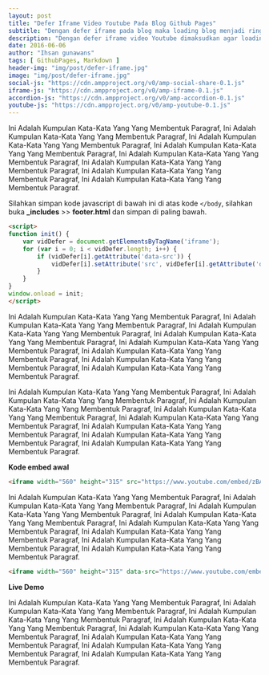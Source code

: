 ```yaml
---
layout: post
title: "Defer Iframe Video Youtube Pada Blog Github Pages"
subtitle: "Dengan defer iframe pada blog maka loading blog menjadi ringan."
description: "Dengan defer iframe video Youtube dimaksudkan agar loading iframe tidak mengganggu loading blog."
date: 2016-06-06
author: "Ihsan gunawans"
tags: [ GithubPages, Markdown ]
header-img: "img/post/defer-iframe.jpg"
image: "img/post/defer-iframe.jpg"
social-js: "https://cdn.ampproject.org/v0/amp-social-share-0.1.js"
iframe-js: "https://cdn.ampproject.org/v0/amp-iframe-0.1.js"
accordion-js: "https://cdn.ampproject.org/v0/amp-accordion-0.1.js"
youtube-js: "https://cdn.ampproject.org/v0/amp-youtube-0.1.js"
---
```


Ini Adalah Kumpulan Kata-Kata Yang Yang Membentuk Paragraf, Ini Adalah Kumpulan Kata-Kata Yang Yang Membentuk Paragraf, Ini Adalah Kumpulan Kata-Kata Yang Yang Membentuk Paragraf, Ini Adalah Kumpulan Kata-Kata Yang Yang Membentuk Paragraf, Ini Adalah Kumpulan Kata-Kata Yang Yang Membentuk Paragraf, Ini Adalah Kumpulan Kata-Kata Yang Yang Membentuk Paragraf, Ini Adalah Kumpulan Kata-Kata Yang Yang Membentuk Paragraf, Ini Adalah Kumpulan Kata-Kata Yang Yang Membentuk Paragraf.

Silahkan simpan kode javascript di bawah ini di atas kode `</body`, silahkan buka **_includes** >> **footer.html** dan simpan di paling bawah.

```html
<script>
function init() {
    var vidDefer = document.getElementsByTagName('iframe');
    for (var i = 0; i < vidDefer.length; i++) {
        if (vidDefer[i].getAttribute('data-src')) {
            vidDefer[i].setAttribute('src', vidDefer[i].getAttribute('data-src'));
        }
    }
}
window.onload = init;
</script>
```
Ini Adalah Kumpulan Kata-Kata Yang Yang Membentuk Paragraf, Ini Adalah Kumpulan Kata-Kata Yang Yang Membentuk Paragraf, Ini Adalah Kumpulan Kata-Kata Yang Yang Membentuk Paragraf, Ini Adalah Kumpulan Kata-Kata Yang Yang Membentuk Paragraf, Ini Adalah Kumpulan Kata-Kata Yang Yang Membentuk Paragraf, Ini Adalah Kumpulan Kata-Kata Yang Yang Membentuk Paragraf, Ini Adalah Kumpulan Kata-Kata Yang Yang Membentuk Paragraf, Ini Adalah Kumpulan Kata-Kata Yang Yang Membentuk Paragraf.

Ini Adalah Kumpulan Kata-Kata Yang Yang Membentuk Paragraf, Ini Adalah Kumpulan Kata-Kata Yang Yang Membentuk Paragraf, Ini Adalah Kumpulan Kata-Kata Yang Yang Membentuk Paragraf, Ini Adalah Kumpulan Kata-Kata Yang Yang Membentuk Paragraf, Ini Adalah Kumpulan Kata-Kata Yang Yang Membentuk Paragraf, Ini Adalah Kumpulan Kata-Kata Yang Yang Membentuk Paragraf, Ini Adalah Kumpulan Kata-Kata Yang Yang Membentuk Paragraf, Ini Adalah Kumpulan Kata-Kata Yang Yang Membentuk Paragraf.

**Kode embed awal**

```html
<iframe width="560" height="315" src="https://www.youtube.com/embed/zBASI-CQxw4" frameborder="0" allowfullscreen></iframe>
```

Ini Adalah Kumpulan Kata-Kata Yang Yang Membentuk Paragraf, Ini Adalah Kumpulan Kata-Kata Yang Yang Membentuk Paragraf, Ini Adalah Kumpulan Kata-Kata Yang Yang Membentuk Paragraf, Ini Adalah Kumpulan Kata-Kata Yang Yang Membentuk Paragraf, Ini Adalah Kumpulan Kata-Kata Yang Yang Membentuk Paragraf, Ini Adalah Kumpulan Kata-Kata Yang Yang Membentuk Paragraf, Ini Adalah Kumpulan Kata-Kata Yang Yang Membentuk Paragraf, Ini Adalah Kumpulan Kata-Kata Yang Yang Membentuk Paragraf.

```html
<iframe width="560" height="315" data-src="https://www.youtube.com/embed/zBASI-CQxw4" frameborder="0" allowfullscreen></iframe>
```

**Live Demo**

Ini Adalah Kumpulan Kata-Kata Yang Yang Membentuk Paragraf, Ini Adalah Kumpulan Kata-Kata Yang Yang Membentuk Paragraf, Ini Adalah Kumpulan Kata-Kata Yang Yang Membentuk Paragraf, Ini Adalah Kumpulan Kata-Kata Yang Yang Membentuk Paragraf, Ini Adalah Kumpulan Kata-Kata Yang Yang Membentuk Paragraf, Ini Adalah Kumpulan Kata-Kata Yang Yang Membentuk Paragraf, Ini Adalah Kumpulan Kata-Kata Yang Yang Membentuk Paragraf, Ini Adalah Kumpulan Kata-Kata Yang Yang Membentuk Paragraf.
